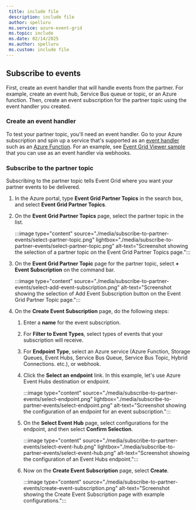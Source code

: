 ```yaml
---
 title: include file
 description: include file
 author: spelluru
 ms.service: azure-event-grid
 ms.topic: include
 ms.date: 02/14/2025
 ms.author: spelluru
 ms.custom: include file
---
```


## Subscribe to events
First, create an event handler that will handle events from the partner. For example, create an event hub, Service Bus queue or topic, or an Azure function. Then, create an event subscription for the partner topic using the event handler you created. 

### Create an event handler
To test your partner topic, you'll need an event handler. Go to your Azure subscription and spin up a service that's supported as an [event handler](../event-handlers.md) such as an [Azure Function](../custom-event-to-function.md). For an example, see [Event Grid Viewer sample](../custom-event-quickstart-portal.md#create-a-message-endpoint) that you can use as an event handler via webhooks. 

### Subscribe to the partner topic
Subscribing to the partner topic tells Event Grid where you want your partner events to be delivered.

1. In the Azure portal, type **Event Grid Partner Topics** in the search box, and select **Event Grid Partner Topics**. 
1. On the **Event Grid Partner Topics** page, select the partner topic in the list. 

    :::image type="content" source="./media/subscribe-to-partner-events/select-partner-topic.png" lightbox="./media/subscribe-to-partner-events/select-partner-topic.png" alt-text="Screenshot showing the selection of a partner topic on the Event Grid Partner Topics page.":::
1. On the **Event Grid Partner Topic** page for the partner topic, select **+ Event Subscription** on the command bar. 

    :::image type="content" source="./media/subscribe-to-partner-events/select-add-event-subscription.png" alt-text="Screenshot showing the selection of Add Event Subscription button on the Event Grid Partner Topic page.":::    
1. On the **Create Event Subscription** page, do the following steps:
    1. Enter a **name** for the event subscription.
    1. For **Filter to Event Types**, select types of events that your subscription will receive.
    1. For **Endpoint Type**, select an Azure service (Azure Function, Storage Queues, Event Hubs, Service Bus Queue, Service Bus Topic, Hybrid Connections. etc.), or webhook.
    1. Click the **Select an endpoint** link. In this example, let's use Azure Event Hubs destination or endpoint. 
    
        :::image type="content" source="./media/subscribe-to-partner-events/select-endpoint.png" lightbox="./media/subscribe-to-partner-events/select-endpoint.png" alt-text="Screenshot showing the configuration of an endpoint for an event subscription.":::            
    1. On the **Select Event Hub** page, select configurations for the endpoint, and then select **Confirm Selection**. 
    
        :::image type="content" source="./media/subscribe-to-partner-events/select-event-hub.png" lightbox="./media/subscribe-to-partner-events/select-event-hub.png" alt-text="Screenshot showing the configuration of an Event Hubs endpoint.":::    
    1. Now on the **Create Event Subscription** page, select **Create**. 
    
        :::image type="content" source="./media/subscribe-to-partner-events/create-event-subscription.png" alt-text="Screenshot showing the Create Event Subscription page with example configurations.":::
        
